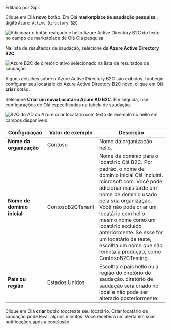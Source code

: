 Editado por Sipi.

Clique em Olá **novo** botão. Em Olá **marketplace de saudação pesquisa** , digite `Azure Active Directory B2C`.

![Adicionar o botão realçado e hello Azure Active Directory B2C do texto no campo de marketplace de Olá Olá pesquisa](./media/active-directory-b2c-create-tenant/find-azure-ad-b2c.png)

Na lista de resultados de saudação, selecione **do Azure Active Directory B2C**.

![Azure B2C de diretório ativo selecionado na lista de resultados de saudação](./media/active-directory-b2c-create-tenant/find-azure-ad-b2c-result.png)

Alguns detalhes sobre o Azure Active Directory B2C são exibidos. toobegin configurar seu locatário do Azure Active Directory B2C novo, clique em Olá **criar** botão.

Selecione **Criar um novo Locatário Azure AD B2C**. Em seguida, use configurações de Olá especificadas na tabela de saudação.

![B2C do AD do Azure criar locatário com texto de exemplo no hello em campos disponíveis](./media/active-directory-b2c-create-tenant/create-new-b2c-tenant.png)

| Configuração      | Valor de exemplo  | Descrição                                        |
| ------------ | ------- | -------------------------------------------------- |
| **Nome da organização** | Contoso | Nome da organização hello. | 
| **Nome de domínio inicial** |  ContosoB2CTenant | Nome de domínio para o locatário Olá B2C. Por padrão, o nome de domínio inicial Olá incluirá. microsoft.com. Você pode adicionar mais tarde um nome de domínio usado pela sua organização. Você não pode criar um locatário com hello mesmo nome como um locatário excluído anteriormente. Se esse for um locatário de teste, escolha um nome que não remeta à produção, como ContosoB2CTesting. |
| **País ou região** | Estados Unidos | Escolha o país hello ou a região do diretório de saudação. diretório de saudação será criado no local e não pode ser alterado posteriormente.  |

Clique em Olá **criar** botão toocreate seu locatário. Criar locatário de saudação pode levar alguns minutos. Você receberá um alerta em suas notificações após a conclusão.

